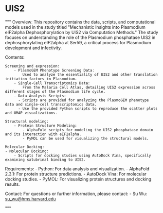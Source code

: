 # UIS2
"""
Overview:
    This repository contains the data, scripts, and computational models used in the study titled
    "Mechanistic Insights into Plasmodium eIF2alpha Dephosphorylation by UIS2 via Computation Methods."
    The study focuses on understanding the role of the Plasmodium phosphatase UIS2 in dephosphorylating
    eIF2alpha at Ser59, a critical process for Plasmodium development and infectivity.

Contents:

    Screening and expression:
        - PlasmoGEM Phenotype Screening Data:
            Used to analyze the essentiality of UIS2 and other translation initiation factors in Plasmodium.
        - Single-Cell Transcriptomics Data:
            From the Malaria Cell Atlas, detailing UIS2 expression across different stages of the Plasmodium life cycle.
        - Data Analysis Scripts:
          - Scripts are provided for analyzing the PlasmoGEM phenotype data and single-cell transcriptomics data.
          - Use the provided Python scripts to reproduce the scatter plots and UMAP visualizations.

    Structural modeling:
        - Protein Structure Modeling:
            - AlphaFold scripts for modeling the UIS2 phosphatase domain and its interaction with eIF2alpha.
            - PyMOL can be used for visualizing the structural models.

    Molecular Docking:
    - Molecular Docking:
        - Scripts for docking studies using AutoDock Vina, specifically         examining salubrinal binding to UIS2.

  Requirements:
      - Python: For data analysis and visualization.
      - AlphaFold 2.3.1: For protein structure predictions.
      - AutoDock Vina: For molecular docking studies.
      - PyMOL: For visualizing protein structures and docking results.

  Contact:
      For questions or further information, please contact:
          - Su Wu: su_wu@hms.harvard.edu

"""
